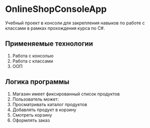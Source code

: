# OnlineShopConsoleApp
Учебный проект в консоли для закрепления навыков по работе с классами в рамках прохождения курса по C#.

## Применяемые технологии
1. Работа с консолью
2. Работа с классами
3. ООП

## Логика программы
1. Магазин имеет фиксированный список продуктов
2. Пользователь может:
  1. Просматривать каталог продуктов
  2. Добавлять продукт в корзину
  3. Смотреть корзину
  4. Оформлять заказ
